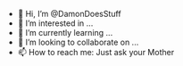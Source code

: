 - 👋 Hi, I’m @DamonDoesStuff
- 👀 I’m interested in ...
- 🌱 I’m currently learning ...
- 💞️ I’m looking to collaborate on ...
- 📫 How to reach me: Just ask your Mother

<!---
DamonDoesStuff/DamonDoesStuff is a ✨ special ✨ repository because its `README.md` (this file) appears on your GitHub profile.
You can click the Preview link to take a look at your changes.
--->
